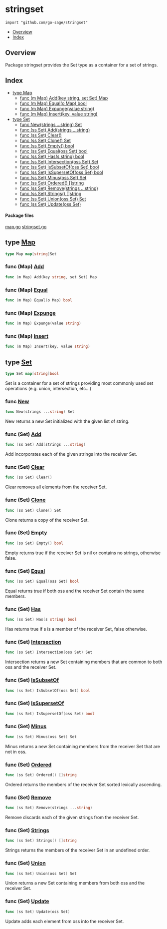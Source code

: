 

# stringset
`import "github.com/go-sage/stringset"`

* [Overview](#pkg-overview)
* [Index](#pkg-index)

## <a name="pkg-overview">Overview</a>
Package stringset provides the Set type as a container for a set of strings.


## <a name="pkg-index">Index</a>
* [type Map](#Map)
  * [func (m Map) Add(key string, set Set) Map](#Map.Add)
  * [func (m Map) Equal(o Map) bool](#Map.Equal)
  * [func (m Map) Expunge(value string)](#Map.Expunge)
  * [func (m Map) Insert(key, value string)](#Map.Insert)
* [type Set](#Set)
  * [func New(strings ...string) Set](#New)
  * [func (ss Set) Add(strings ...string)](#Set.Add)
  * [func (ss Set) Clear()](#Set.Clear)
  * [func (ss Set) Clone() Set](#Set.Clone)
  * [func (ss Set) Empty() bool](#Set.Empty)
  * [func (ss Set) Equal(oss Set) bool](#Set.Equal)
  * [func (ss Set) Has(s string) bool](#Set.Has)
  * [func (ss Set) Intersection(oss Set) Set](#Set.Intersection)
  * [func (ss Set) IsSubsetOf(oss Set) bool](#Set.IsSubsetOf)
  * [func (ss Set) IsSupersetOf(oss Set) bool](#Set.IsSupersetOf)
  * [func (ss Set) Minus(oss Set) Set](#Set.Minus)
  * [func (ss Set) Ordered() []string](#Set.Ordered)
  * [func (ss Set) Remove(strings ...string)](#Set.Remove)
  * [func (ss Set) Strings() []string](#Set.Strings)
  * [func (ss Set) Union(oss Set) Set](#Set.Union)
  * [func (ss Set) Update(oss Set)](#Set.Update)


#### <a name="pkg-files">Package files</a>
[map.go](/src/target/map.go) [stringset.go](/src/target/stringset.go) 






## <a name="Map">type</a> [Map](/src/target/map.go?s=19:42#L1)
``` go
type Map map[string]Set
```









### <a name="Map.Add">func</a> (Map) [Add](/src/target/map.go?s=44:85#L1)
``` go
func (m Map) Add(key string, set Set) Map
```



### <a name="Map.Equal">func</a> (Map) [Equal](/src/target/map.go?s=321:351#L14)
``` go
func (m Map) Equal(o Map) bool
```



### <a name="Map.Expunge">func</a> (Map) [Expunge](/src/target/map.go?s=234:268#L8)
``` go
func (m Map) Expunge(value string)
```



### <a name="Map.Insert">func</a> (Map) [Insert](/src/target/map.go?s=115:153#L1)
``` go
func (m Map) Insert(key, value string)
```



## <a name="Set">type</a> [Set](/src/target/stringset.go?s=244:268#L1)
``` go
type Set map[string]bool
```
Set is a container for a set of strings providing most commonly used set
operations (e.g. union, intersection, etc...)







### <a name="New">func</a> [New](/src/target/stringset.go?s=338:369#L3)
``` go
func New(strings ...string) Set
```
New returns a new Set initialized with the given list of string.





### <a name="Set.Add">func</a> (Set) [Add](/src/target/stringset.go?s=495:531#L10)
``` go
func (ss Set) Add(strings ...string)
```
Add incorporates each of the given strings into the receiver Set.




### <a name="Set.Clear">func</a> (Set) [Clear](/src/target/stringset.go?s=933:954#L31)
``` go
func (ss Set) Clear()
```
Clear removes all elements from the receiver Set.




### <a name="Set.Clone">func</a> (Set) [Clone](/src/target/stringset.go?s=1233:1258#L47)
``` go
func (ss Set) Clone() Set
```
Clone returns a copy of the receiver Set.




### <a name="Set.Empty">func</a> (Set) [Empty](/src/target/stringset.go?s=1093:1119#L39)
``` go
func (ss Set) Empty() bool
```
Empty returns true if the receiver Set is nil or contains no strings,
otherwise false.




### <a name="Set.Equal">func</a> (Set) [Equal](/src/target/stringset.go?s=1779:1812#L80)
``` go
func (ss Set) Equal(oss Set) bool
```
Equal returns true if both oss and the receiver Set contain the same
members.




### <a name="Set.Has">func</a> (Set) [Has](/src/target/stringset.go?s=1409:1441#L56)
``` go
func (ss Set) Has(s string) bool
```
Has returns true if s is a member of the receiver Set, false otherwise.




### <a name="Set.Intersection">func</a> (Set) [Intersection](/src/target/stringset.go?s=2341:2380#L116)
``` go
func (ss Set) Intersection(oss Set) Set
```
Intersection returns a new Set containing members that are common to both
oss and the receiver Set.




### <a name="Set.IsSubsetOf">func</a> (Set) [IsSubsetOf](/src/target/stringset.go?s=1461:1499#L60)
``` go
func (ss Set) IsSubsetOf(oss Set) bool
```



### <a name="Set.IsSupersetOf">func</a> (Set) [IsSupersetOf](/src/target/stringset.go?s=1577:1617#L69)
``` go
func (ss Set) IsSupersetOf(oss Set) bool
```



### <a name="Set.Minus">func</a> (Set) [Minus](/src/target/stringset.go?s=2567:2599#L128)
``` go
func (ss Set) Minus(oss Set) Set
```
Minus returns a new Set containing members from the receiver Set that are
not in oss.




### <a name="Set.Ordered">func</a> (Set) [Ordered](/src/target/stringset.go?s=2997:3029#L151)
``` go
func (ss Set) Ordered() []string
```
Ordered returns the members of the receiver Set sorted lexically ascending.




### <a name="Set.Remove">func</a> (Set) [Remove](/src/target/stringset.go?s=652:691#L17)
``` go
func (ss Set) Remove(strings ...string)
```
Remove discards each of the given strings from the receiver Set.




### <a name="Set.Strings">func</a> (Set) [Strings](/src/target/stringset.go?s=2769:2801#L139)
``` go
func (ss Set) Strings() []string
```
Strings returns the members of the receiver Set in an undefined order.




### <a name="Set.Union">func</a> (Set) [Union](/src/target/stringset.go?s=2132:2164#L105)
``` go
func (ss Set) Union(oss Set) Set
```
Union returns a new Set containing members from both oss and the receiver Set.




### <a name="Set.Update">func</a> (Set) [Update](/src/target/stringset.go?s=805:834#L24)
``` go
func (ss Set) Update(oss Set)
```
Update adds each element from oss into the receiver Set.


